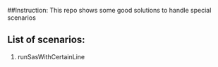 ##Instruction:
 This repo shows some good solutions to handle special scenarios

## List of scenarios:
  1. runSasWithCertainLine
